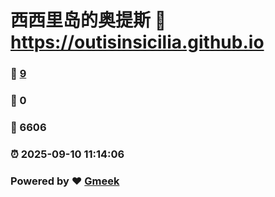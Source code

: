 # 西西里岛的奥提斯 :link: https://outisinsicilia.github.io 
### :page_facing_up: [9](https://outisinsicilia.github.io/tag.html) 
### :speech_balloon: 0 
### :hibiscus: 6606 
### :alarm_clock: 2025-09-10 11:14:06 
### Powered by :heart: [Gmeek](https://github.com/Meekdai/Gmeek)
